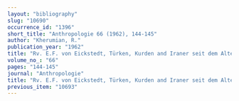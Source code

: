 ```yaml
---
layout: "bibliography"
slug: "10690"
occurrence_id: "1396"
short_title: "Anthropologie 66 (1962), 144-145"
author: "Kherumian, R."
publication_year: "1962"
title: "Rv. E.F. von Eickstedt, Türken, Kurden and Iraner seit dem Altertum"
volume_no_: "66"
pages: "144-145"
journal: "Anthropologie"
title: "Rv. E.F. von Eickstedt, Türken, Kurden and Iraner seit dem Altertum"
previous_item: "10693"
---
```

